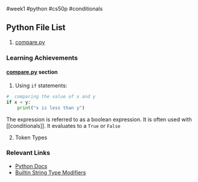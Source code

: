 #week1 #python #cs50p #conditionals

## Python File List

1. [compare.py](cs50/one/compare.py)

### Learning Achievements

#### [compare.py](cs50/one/compare.py) section

1. Using `if` statements:

``` python
#  comparing the value of x and y
if x < y:
	print("x is less than y")
```

The expression is referred to as a boolean expression. It is often used with [[conditionals]]. It evaluates to a `True` or `False` 

2. Token Types

### Relevant Links
- [Python Docs](https://docs.python.org)
- [Builtin String Type Modifiers](https://docs.python.org/3/library/stdtypes.html#string-methods)

